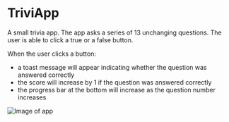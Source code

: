 # TriviApp

A small trivia app. The app asks a series of 13 unchanging questions. The user is able to click a true or a false button. 

When the user clicks a button:
* a toast message will appear indicating whether the question was answered correctly
* the score will increase by 1 if the question was answered correctly
* the progress bar at the bottom will increase as the question number increases

![Image of app](https://github.com/akhan227/Android-Development-Bootcamp-Projects/tree/master/TriviApp/image.PNG "Image of App")
